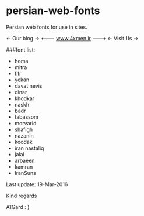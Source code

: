 # persian-web-fonts
Persian web fonts for use in sites.

<-     Our blog       ->
<---  www.4xmen.ir  --->
<-      Visit Us      ->

###font list:

* homa
* mitra
* titr
* yekan
* davat nevis
* dinar
* khodkar
* naskh
* badr
* tabassom
* morvarid
* shafigh
* nazanin
* koodak
* iran nastaliq
* jalal
* arbaeen
* kamran
* IranSuns

Last update:  19-Mar-2016

Kind regards 

A1Gard  : )

